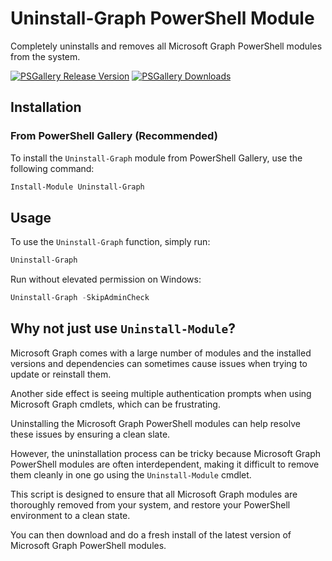 # Uninstall-Graph PowerShell Module

Completely uninstalls and removes all Microsoft Graph PowerShell modules from the system.

[![PSGallery Release Version](https://img.shields.io/powershellgallery/v/uninstall-graph.svg?style=flat&logo=powershell&label=Release%20Version)](https://www.powershellgallery.com/packages/uninstall-graph) [![PSGallery Downloads](https://img.shields.io/powershellgallery/dt/uninstall-graph.svg?style=flat&logo=powershell&label=PSGallery%20Downloads)](https://www.powershellgallery.com/packages/uninstall-graph)

## Installation

### From PowerShell Gallery (Recommended)

To install the `Uninstall-Graph` module from PowerShell Gallery, use the following command:

```powershell
Install-Module Uninstall-Graph
```

## Usage

To use the `Uninstall-Graph` function, simply run:

```powershell
Uninstall-Graph
```

Run without elevated permission on Windows:

```powershell
Uninstall-Graph -SkipAdminCheck
```

## Why not just use `Uninstall-Module`?

Microsoft Graph comes with a large number of modules and the installed versions and dependencies can sometimes cause issues when trying to update or reinstall them.

Another side effect is seeing multiple authentication prompts when using Microsoft Graph cmdlets, which can be frustrating.

Uninstalling the Microsoft Graph PowerShell modules can help resolve these issues by ensuring a clean slate.

However, the uninstallation process can be tricky because Microsoft Graph PowerShell modules
are often interdependent, making it difficult to remove them cleanly in one go using the `Uninstall-Module` cmdlet.

This script is designed to ensure that all Microsoft Graph modules are thoroughly removed from your system,
and restore your PowerShell environment to a clean state.

You can then download and do a fresh install of the latest version of Microsoft Graph PowerShell modules.
